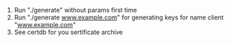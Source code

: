 1. Run "./generate" without params first time
2. Run "./generate www.example.com" for generating keys for name client "www.example.com"
3. See certdb for you sertificate archive